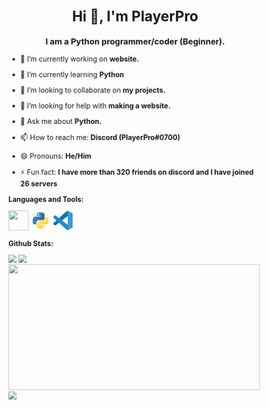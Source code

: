 <h1 align="center">Hi 👋, I'm PlayerPro</h1>
<h3 align="center">I am a Python programmer/coder (Beginner).</h3>



- 🔭 I’m currently working on **website.**

- 🌱 I’m currently learning **Python**

- 👯 I’m looking to collaborate on **my projects.**

- 🤝 I’m looking for help with **making a website.**

- 💬 Ask me about **Python.**

- 📫 How to reach me: **Discord (PlayerPro#0700)**

- 😄 Pronouns: **He/Him**

- ⚡ Fun fact: **I have more than 320 friends on discord and I have joined 26 servers**


**Languages and Tools:**

<img src="https://upload.wikimedia.org/wikipedia/commons/thumb/1/1d/PyCharm_Icon.svg/1200px-PyCharm_Icon.svg.png" height="40" width="40"> <img src="https://raw.githubusercontent.com/devicons/devicon/master/icons/python/python-original.svg" width="40" height="40"> <img src="https://raw.githubusercontent.com/devicons/devicon/master/icons/vscode/vscode-original.svg" height="40" width="40">



**Github Stats:**

<img src="https://github-readme-streak-stats.herokuapp.com/?user=PlayerPro3">
<img src="https://github-readme-stats.vercel.app/api?username=PlayerPro3&&show_icons=true&title_color=3befff&icon_color=00ffa2&text_color=00d6d6&bg_color=151515">
<img src="https://github-readme-stats.vercel.app/api/top-langs/?username=RohanJnr&hide=javascript,html,css,dockerfile,scss&title_color=3befff&text_color=00d6d6&bg_color=151515" width="500" height="250">
<img src="https://activity-graph.herokuapp.com/graph?username=PlayerPro3&bg_color=0D1117&color=5BCDEC&line=5BCDEC&point=00708f&hide_border=true">
